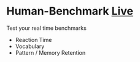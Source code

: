 # Human-Benchmark [Live](https://human-benchmark-pi.vercel.app/)

Test your real time benchmarks

- Reaction Time
- Vocabulary
- Pattern / Memory Retention
